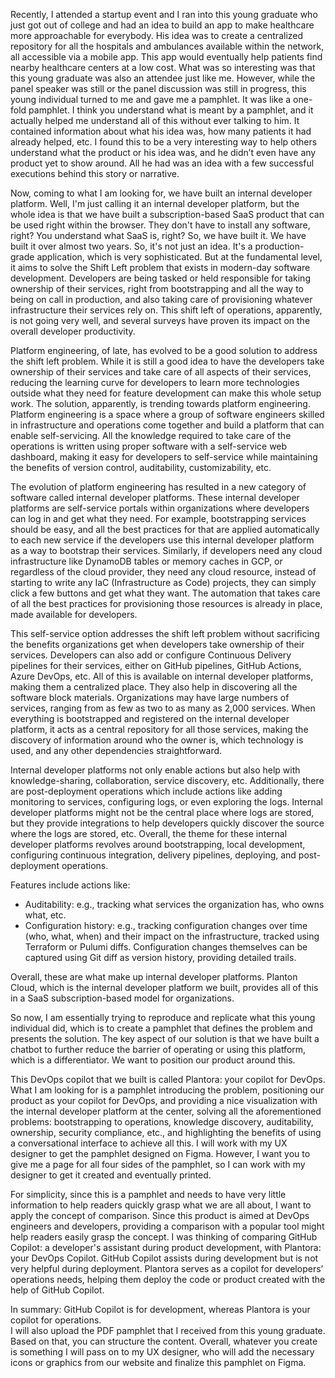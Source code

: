 Recently, I attended a startup event and I ran into this young graduate who just got out of college and had an idea to
build an app to make healthcare more approachable for everybody. His idea was to create a centralized repository for all
the hospitals and ambulances available within the network, all accessible via a mobile app. This app would eventually
help patients find nearby healthcare centers at a low cost. What was so interesting was that this young graduate was
also an attendee just like me. However, while the panel speaker was still or the panel discussion was still in progress,
this young individual turned to me and gave me a pamphlet. It was like a one-fold pamphlet. I think you understand what
is meant by a pamphlet, and it actually helped me understand all of this without ever talking to him. It contained
information about what his idea was, how many patients it had already helped, etc. I found this to be a very interesting
way to help others understand what the product or his idea was, and he didn’t even have any product yet to show around.
All he had was an idea with a few successful executions behind this story or narrative.

Now, coming to what I am looking for, we have built an internal developer platform. Well, I'm just calling it an
internal developer platform, but the whole idea is that we have built a subscription-based SaaS product that can be used
right within the browser. They don't have to install any software, right? You understand what SaaS is, right? So, we
have built it. We have built it over almost two years. So, it's not just an idea. It's a production-grade application,
which is very sophisticated. But at the fundamental level, it aims to solve the Shift Left problem that exists in
modern-day software development. Developers are being tasked or held responsible for taking ownership of their services,
right from bootstrapping and all the way to being on call in production, and also taking care of provisioning whatever
infrastructure their services rely on. This shift left of operations, apparently, is not going very well, and several
surveys have proven its impact on the overall developer productivity.

Platform engineering, of late, has evolved to be a good solution to address the shift left problem. While it is still a
good idea to have the developers take ownership of their services and take care of all aspects of their services,
reducing the learning curve for developers to learn more technologies outside what they need for feature development can
make this whole setup work. The solution, apparently, is trending towards platform engineering. Platform engineering is
a space where a group of software engineers skilled in infrastructure and operations come together and build a platform
that can enable self-servicing. All the knowledge required to take care of the operations is written using proper
software with a self-service web dashboard, making it easy for developers to self-service while maintaining the benefits
of version control, auditability, customizability, etc.

The evolution of platform engineering has resulted in a new category of software called internal developer platforms.
These internal developer platforms are self-service portals within organizations where developers can log in and get
what they need. For example, bootstrapping services should be easy, and all the best practices for that are applied
automatically to each new service if the developers use this internal developer platform as a way to bootstrap their
services. Similarly, if developers need any cloud infrastructure like DynamoDB tables or memory caches in GCP, or
regardless of the cloud provider, they need any cloud resource, instead of starting to write any IaC (Infrastructure as
Code) projects, they can simply click a few buttons and get what they want. The automation that takes care of all the
best practices for provisioning those resources is already in place, made available for developers.

This self-service option addresses the shift left problem without sacrificing the benefits organizations get when
developers take ownership of their services. Developers can also add or configure Continuous Delivery pipelines for
their services, either on GitHub pipelines, GitHub Actions, Azure DevOps, etc. All of this is available on internal
developer platforms, making them a centralized place. They also help in discovering all the software block materials.
Organizations may have large numbers of services, ranging from as few as two to as many as 2,000 services. When
everything is bootstrapped and registered on the internal developer platform, it acts as a central repository for all
those services, making the discovery of information around who the owner is, which technology is used, and any other
dependencies straightforward.

Internal developer platforms not only enable actions but also help with knowledge-sharing, collaboration, service
discovery, etc. Additionally, there are post-deployment operations which include actions like adding monitoring to
services, configuring logs, or even exploring the logs. Internal developer platforms might not be the central place
where logs are stored, but they provide integrations to help developers quickly discover the source where the logs are
stored, etc. Overall, the theme for these internal developer platforms revolves around bootstrapping, local development,
configuring continuous integration, delivery pipelines, deploying, and post-deployment operations.

Features include actions like:

- Auditability: e.g., tracking what services the organization has, who owns what, etc.
- Configuration history: e.g., tracking configuration changes over time (who, what, when) and their impact on the
  infrastructure, tracked using Terraform or Pulumi diffs. Configuration changes themselves can be captured using Git
  diff as version history, providing detailed trails.

Overall, these are what make up internal developer platforms. Planton Cloud, which is the internal developer platform we
built, provides all of this in a SaaS subscription-based model for organizations.

So now, I am essentially trying to reproduce and replicate what this young individual did, which is to create a pamphlet
that defines the problem and presents the solution. The key aspect of our solution is that we have built a chatbot to
further reduce the barrier of operating or using this platform, which is a differentiator. We want to position our
product around this.

This DevOps copilot that we built is called Plantora: your copilot for DevOps. What I am looking for is a pamphlet
introducing the problem, positioning our product as your copilot for DevOps, and providing a nice visualization with the
internal developer platform at the center, solving all the aforementioned problems: bootstrapping to operations,
knowledge discovery, auditability, ownership, security compliance, etc., and highlighting the benefits of using a
conversational interface to achieve all this. I will work with my UX designer to get the pamphlet designed on Figma.
However, I want you to give me a page for all four sides of the pamphlet, so I can work with my designer to get it
created and eventually printed.

For simplicity, since this is a pamphlet and needs to have very little information to help readers quickly grasp what we
are all about, I want to apply the concept of comparison. Since this product is aimed at DevOps engineers and
developers, providing a comparison with a popular tool might help readers easily grasp the concept. I was thinking of
comparing GitHub Copilot: a developer's assistant during product development, with Plantora: your DevOps Copilot. GitHub
Copilot assists during development but is not very helpful during deployment. Plantora serves as a copilot for
developers’ operations needs, helping them deploy the code or product created with the help of GitHub Copilot.

In summary: GitHub Copilot is for development, whereas Plantora is your copilot for operations.  
I will also upload the PDF pamphlet that I received from this young graduate. Based on that, you can structure the
content. Overall, whatever you create is something I will pass on to my UX designer, who will add the necessary icons or
graphics from our website and finalize this pamphlet on Figma.
